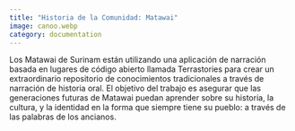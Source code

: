 ```yaml
---
title: "Historia de la Comunidad: Matawai"
image: canoo.webp
category: documentation
---
```


Los Matawai de Surinam están utilizando una aplicación de narración basada en lugares de código abierto llamada Terrastories para crear un extraordinario repositorio de conocimientos tradicionales a través de narración de historia oral. El objetivo del trabajo es asegurar que las generaciones futuras de Matawai puedan aprender sobre su historia, la cultura, y la identidad en la forma que siempre tiene su pueblo: a través de las palabras de los ancianos.

<app-button :color="true" localurl=":8086/all/https://www.earthdefenderstoolkit.com/community/matawai-place-based-storytelling-in-suriname/" text="Matawai story"></app-button>
